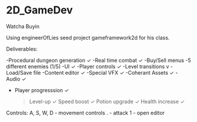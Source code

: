 # 2D_GameDev

Watcha Buyin

Using engineerOfLies seed project gameframework2d for his class. 

Deliverables:


-Procedural dungeon generation ✓
-Real time combat ✓
-Buy/Sell menus
-5 different enemies (1/5)
-UI ✓
-Player controls ✓
-Level transitions v
-Load/Save file
-Content editor ✓
-Special VFX ✓
-Coherant Assets ✓
-Audio ✓
- Player progresssion ✓
  >Level-up ✓
  >Speed boost ✓
  >Potion upgrade ✓ 
  >Health increase ✓



Controls:
A, S, W, D - movement controls
. - attack
1 - open editor 

